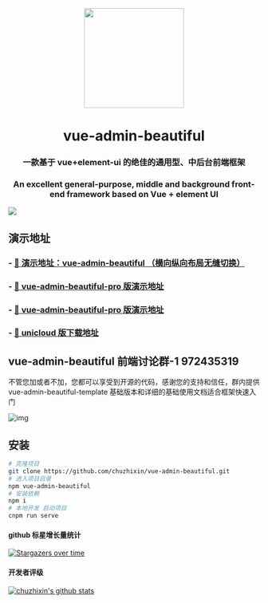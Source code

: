 <div align="center"><img width="200" src="https://gitee.com/chu1204505056/vue-admin-beautiful/raw/master/src/colorfulIcon/svg/vab.svg"/>
<h1> vue-admin-beautiful </h1>
<h3>一款基于 vue+element-ui 的绝佳的通用型、中后台前端框架</h3>
<h3>An excellent general-purpose, middle and background front-end framework based on Vue + element UI</h3>
</div>

[![](https://img.shields.io/github/stars/chuzhixin/vue-admin-beautiful?style=flat-square&label=Stars&logo=github)
](https://github.com/chuzhixin/vue-admin-beautiful)

## 演示地址

### - [🚀 演示地址：vue-admin-beautiful （横向纵向布局无缝切换）](https://chu1204505056.gitee.io/vue-admin-beautiful/?hmsr=%E6%8F%92%E4%BB%B6%E5%B8%82%E5%9C%BA&hmpl=&hmcu=&hmkw=&hmci=)

### - [🚀 vue-admin-beautiful-pro 版演示地址](https://chu1204505056.gitee.io/vue-admin-beautiful-pro/?hmsr=%E6%8F%92%E4%BB%B6%E5%B8%82%E5%9C%BA&hmpl=&hmcu=&hmkw=&hmci=)

### - [🚀 vue-admin-beautiful-pro 版演示地址](http://beautiful.panm.cn/vue-admin-beautiful-pro/?hmsr=%E6%8F%92%E4%BB%B6%E5%B8%82%E5%9C%BA&hmpl=&hmcu=&hmkw=&hmci=)

### - [🚀 unicloud 版下载地址](https://ext.dcloud.net.cn/plugin?id=2327)

## vue-admin-beautiful 前端讨论群-1 972435319

不管您加或者不加，您都可以享受到开源的代码，感谢您的支持和信任，群内提供 vue-admin-beautiful-template 基础版本和详细的基础使用文档适合框架快速入门

![img](https://chu1204505056.gitee.io/byui-bookmarks/img/ewm.png)

## 安装

```bash
# 克隆项目
git clone https://github.com/chuzhixin/vue-admin-beautiful.git
# 进入项目目录
npm vue-admin-beautiful
# 安装依赖
npm i
# 本地开发 启动项目
cnpm run serve
```

#### github 标星增长量统计

[![Stargazers over time](https://starcharts.herokuapp.com/chuzhixin/vue-admin-beautiful.svg)](https://github.com/chuzhixin/vue-admin-beautiful)

#### 开发者评级

[![chuzhixin's github stats](https://github-readme-stats.vercel.app/api?username=chuzhixin)](https://github.com/chuzhixin/vue-admin-beautiful)
